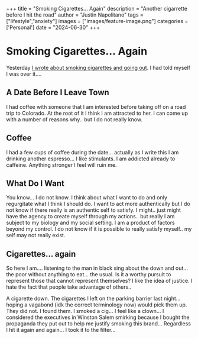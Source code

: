 +++
title =  "Smoking Cigarettes... Again"
description = "Another cigarrette before I hit the road"
author = "Justin Napolitano"
tags = ["lifestyle","anxiety"]
images = ["images/feature-image.png"]
categories = ['Personal']
date = "2024-06-30"
+++


# Smoking Cigarettes... Again

Yesterday [I wrote about smoking cigarettes and going out](https://jnapolitano.com/en/posts/cigarettes/). I had told myself I was over it....  

## A Date Before I Leave Town

I had coffee with someone that I am interested before taking off on a road trip to Colorado.  At the root of it I think I am attracted to her. I can come up with a number of reasons why.. but I do not really know.  

## Coffee

I had a few cups of coffee during the date... actually as I write this I am drinking another espresso...  I like stimulants.  I am addicted already to caffeine. Anything stronger I feel will ruin me.

## What Do I Want

You know... I do not know.  I think about what I want to do and only regurgitate what I think I should do. I want to act more authentically but I do not know if there really is an authentic self to satisfy. I might.. just might have the agency to create myself through my actions.. but really I am subject to my biology and my social setting. I am a product of factors beyond my control. I do not know if it is possible to really satisfy  myself.. my self may not really exist.

## Cigarettes... again

So here I am.... listening to the man in black sing about the down and out... the poor without anything to eat... the usual. Is it a worthy pursuit to represent those that cannot represent themselves? I like the idea of justice. I hate the fact that people take advantage of others.. 

A cigarette down. The cigarettes I left on the parking barrier last night... hoping a vagabond (idk the correct terminology now) would pick them up. They did not. I found them. I smoked a cig... I feel like a clown... I considered the executives in Winston Salem smirking because I bought the propaganda they put out to help me justify smoking this brand... Regardless I hit it again and again... I took it to the filter...